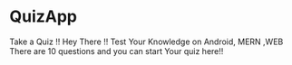 # QuizApp
Take a Quiz !!
Hey There !! Test Your Knowledge on Android, MERN ,WEB
There are 10 questions and you can start Your quiz here!!
